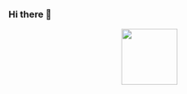 ### Hi there 👋

<div id="header" align="center">
  <img src="https://miro.medium.com/v2/resize:fit:720/1*Owa2rsDG6Rwv1IM_RdsL3A.gif" width="100"/>
</div>

<!--
**showmidelo/showmidelo** is a ✨ _special_ ✨ repository because its `README.md` (this file) appears on your GitHub profile.

Here are some ideas to get you started:

- 🔭 I’m currently working on ...
- 🌱 I’m currently learning ...
- 👯 I’m looking to collaborate on ...
- 🤔 I’m looking for help with ...
- 💬 Ask me about ...
- 📫 How to reach me: ...
- 😄 Pronouns: ...
- ⚡ Fun fact: ...
-->

